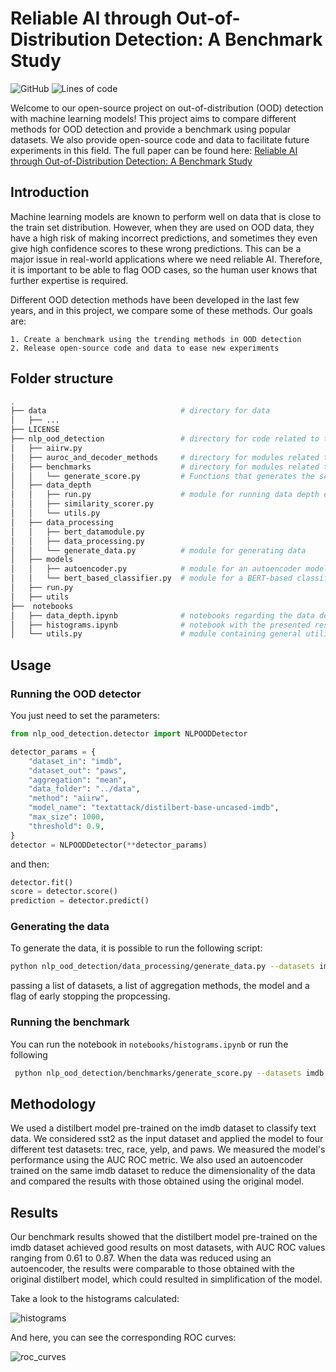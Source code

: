 # Reliable AI through Out-of-Distribution Detection: A Benchmark Study


![GitHub](https://img.shields.io/github/license/jose-melo/nlp-ood-detection) ![Lines of code](https://img.shields.io/tokei/lines/github/jose-melo/nlp-ood-detection)

Welcome to our open-source project on out-of-distribution (OOD) detection with machine learning models! This project aims to compare different methods for OOD detection and provide a benchmark using popular datasets. We also provide open-source code and data to facilitate future experiments in this field. The full paper can be found here: <a href="https://openreview.net/forum?id=0Q9lmUuYGGs" >Reliable AI through Out-of-Distribution Detection: A Benchmark Study</a>
## Introduction

Machine learning models are known to perform well on data that is close to the train set distribution. However, when they are used on OOD data, they have a high risk of making incorrect predictions, and sometimes they even give high confidence scores to these wrong predictions. This can be a major issue in real-world applications where we need reliable AI. Therefore, it is important to be able to flag OOD cases, so the human user knows that further expertise is required.

Different OOD detection methods have been developed in the last few years, and in this project, we compare some of these methods. Our goals are:

    1. Create a benchmark using the trending methods in OOD detection
    2. Release open-source code and data to ease new experiments

## Folder structure

```bash
.
├── data                              # directory for data
│   ├── ...                           
├── LICENSE                           
├── nlp_ood_detection                 # directory for code related to the natural language processing (NLP) out-of-distribution (OOD) detection
│   ├── aiirw.py                      
│   ├── auroc_and_decoder_methods     # directory for modules related to Area Under the Receiver Operating Characteristics (AUROC) and decoder methods
│   ├── benchmarks                    # directory for modules related to benchmarking
│   │   └── generate_score.py         # Functions that generates the score
│   ├── data_depth                   
│   │   ├── run.py                    # module for running data depth experiments
│   │   ├── similarity_scorer.py      
│   │   └── utils.py                 
│   ├── data_processing              
│   │   ├── bert_datamodule.py        
│   │   ├── data_processing.py        
│   │   └── generate_data.py          # module for generating data
│   ├── models                      
│   │   ├── autoencoder.py            # module for an autoencoder model
│   │   └── bert_based_classifier.py  # module for a BERT-based classifier model
│   ├── run.py                       
│   ├── utils                        
├──  notebooks                      
│   ├── data_depth.ipynb              # notebooks regarding the data depth analysis
│   ├── histograms.ipynb              # notebook with the presented results
│   └── utils.py                      # module containing general utilities for the project

```
## Usage

### Running the OOD detector

You just need to set the parameters:

```python
from nlp_ood_detection.detector import NLPOODDetector

detector_params = {
    "dataset_in": "imdb",
    "dataset_out": "paws",
    "aggregation": "mean",
    "data_folder": "../data",
    "method": "aiirw",
    "model_name": "textattack/distilbert-base-uncased-imdb",
    "max_size": 1000,
    "threshold": 0.9,
}
detector = NLPOODDetector(**detector_params)
```
and then:

```python
detector.fit()
score = detector.score()
prediction = detector.predict()
```

### Generating the data

To generate the data, it is possible to run the following script:

```bash
python nlp_ood_detection/data_processing/generate_data.py --datasets imdb sst2 --aggregations mean last two_last --model_name distilbert-base-uncased --early_stopping 250
```
passing a list of datasets, a list of aggregation methods, the model and a flag of early stopping the propcessing.


### Running the benchmark

You can run the notebook in `notebooks/histograms.ipynb` or run the following
```bash
 python nlp_ood_detection/benchmarks/generate_score.py --datasets imdb ag_news --aggregations mean max --method maha energy
```

## Methodology

We used a distilbert model pre-trained on the imdb dataset to classify text data. We considered sst2 as the input dataset and applied the model to four different test datasets: trec, race, yelp, and paws. We measured the model's performance using the AUC ROC metric. We also used an autoencoder trained on the same imdb dataset to reduce the dimensionality of the data and compared the results with those obtained using the original model.

## Results
Our benchmark results showed that the distilbert model pre-trained on the imdb dataset achieved good results on most datasets, with AUC ROC values ranging from 0.61 to 0.87. When the data was reduced using an autoencoder, the results were comparable to those obtained with the original distilbert model, which could resulted in simplification of the model.

Take a look to the histograms calculated:

![histograms](https://user-images.githubusercontent.com/24592687/233766247-cf81b82a-4186-4916-bf5b-ff5c93cb0810.png)

And here, you can see the corresponding ROC curves:

![roc_curves](https://user-images.githubusercontent.com/24592687/233766248-3ef4126a-a291-4111-873b-16218708d89b.png)
